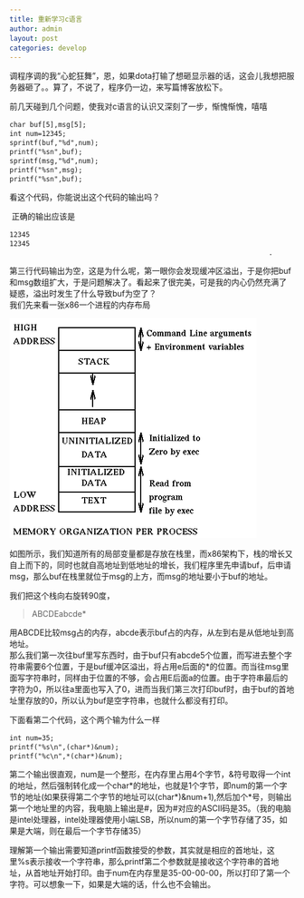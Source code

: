 ```yaml
---
title: 重新学习c语言
author: admin
layout: post
categories: develop
---
```



调程序调的我“心蛇狂舞”，恩，如果dota打输了想砸显示器的话，这会儿我想把服务器砸了。。算了，不说了，程序仍一边，来写篇博客放松下。

前几天碰到几个问题，使我对c语言的认识又深刻了一步，惭愧惭愧，嘻嘻

    char buf[5],msg[5];
    int num=12345;
    sprintf(buf,"%d",num);
    printf("%sn",buf);
    sprintf(msg,"%d",num);
    printf("%sn",msg);
    printf("%sn",buf);
    

看这个代码，你能说出这个代码的输出吗？

 正确的输出应该是

    12345
    12345
                                                                    .
    

第三行代码输出为空，这是为什么呢，第一眼你会发现缓冲区溢出，于是你把buf和msg数组扩大，于是问题解决了。看起来了很完美，可是我的内心仍然充满了疑惑，溢出时发生了什么导致buf为空了？  
我们先来看一张x86一个进程的内存布局

![memory](/assets/images/2012/11/1.gif)

如图所示，我们知道所有的局部变量都是存放在栈里，而x86架构下，栈的增长又自上而下的，同时也就自高地址到低地址的增长，我们程序里先申请buf，后申请msg，那么buf在栈里就位于msg的上方，而msg的地址要小于buf的地址。

我们把这个栈向右旋转90度，

> ABCDEabcde*

用ABCDE比较msg占的内存，abcde表示buf占的内存，从左到右是从低地址到高地址。  
那么我们第一次往buf里写东西时，由于buf只有abcde5个位置，而写进去整个字符串需要6个位置，于是buf缓冲区溢出，将占用e后面的\*的位置。而当往msg里面写字符串时，同样由于位置的不够，会占用E后面a的位置。由于字符串最后的字符为0，所以往a里面也写入了0，进而当我们第三次打印buf时，由于buf的首地址里存放的0，所以认为buf是空字符串，也就什么都没有打印。

下面看第二个代码，这个两个输为什么一样

    int num=35;
    printf("%s\n",(char*)&num);
    printf("%c\n",*(char*)&num);
    

第二个输出很直观，num是一个整形，在内存里占用4个字节，&符号取得一个int的地址，然后强制转化成一个char\*的地址，也就是1个字节，即num的第一个字节的地址(如果获得第二个字节的地址可以(char\*)&num+1),然后加个\*号，则输出第一个地址里的内容，我电脑上输出是#，因为#对应的ASCII码是35。（我的电脑是intel处理器，intel处理器使用小端LSB，所以num的第一个字节存储了35，如果是大端，则在最后一个字节存储35）

理解第一个输出需要知道printf函数接受的参数，其实就是相应的首地址，这里%s表示接收一个字符串，那么printf第二个参数就是接收这个字符串的首地址，从首地址开始打印。由于num在内存里是35-00-00-00，所以打印了第一个字符。可以想象一下，如果是大端的话，什么也不会输出。